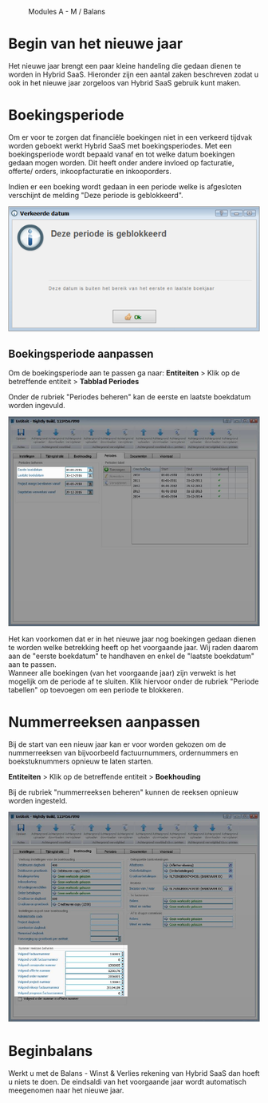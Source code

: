 <properties>
	<page>
		<title>Begin van het nieuwe jaar</title>
	</page>
	<menu>
		<position>Modules A - M / Balans</position> 
		<title>Begin van het nieuwe jaar</title>
	</menu>
</properties>

# Begin van het nieuwe jaar #

Het nieuwe jaar brengt een paar kleine handeling die gedaan dienen te worden in Hybrid SaaS. Hieronder zijn een aantal zaken beschreven zodat u ook in het nieuwe jaar zorgeloos van Hybrid SaaS gebruik kunt maken.

# Boekingsperiode #

Om er voor te zorgen dat financiële boekingen niet in een verkeerd tijdvak worden geboekt werkt Hybrid SaaS met boekingsperiodes. Met een boekingsperiode wordt bepaald vanaf en tot welke datum boekingen gedaan mogen worden. Dit heeft onder andere invloed op facturatie, offerte/ orders, inkoopfacturatie en inkooporders.

Indien er een boeking wordt gedaan in een periode welke is afgesloten verschijnt de melding "Deze periode is geblokkeerd".

![Deze periode is geblokeerd](images/boekingsperiode_geblokkeerd.jpg)

## Boekingsperiode aanpassen ##

Om de boekingsperiode aan te passen ga naar: **Entiteiten** > Klik op de betreffende entiteit > **Tabblad Periodes**

Onder de rubriek "Periodes beheren" kan de eerste en laatste boekdatum worden ingevuld.

![Eerste en laatste boekdatum aanpassen](images/boekdatum_aanpassen.jpg)

<div class="info">
Het kan voorkomen dat er in het nieuwe jaar nog boekingen gedaan dienen te worden welke betrekking heeft op het voorgaande jaar. Wij raden daarom aan de "eerste boekdatum" te handhaven en enkel de "laatste boekdatum" aan te passen.  
</div>

<div class="info">
Wanneer alle boekingen (van het voorgaande jaar) zijn verwekt is het mogelijk om de periode af te sluiten. Klik hiervoor onder de rubriek "Periode tabellen" op toevoegen om een periode te blokkeren.
</div>

# Nummerreeksen aanpassen #

Bij de start van een nieuw jaar kan er voor worden gekozen om de nummerreeksen van bijvoorbeeld factuurnummers, ordernummers en boekstuknummers opnieuw te laten starten. 

**Entiteiten** > Klik op de betreffende entiteit > **Boekhouding**

Bij de rubriek "nummerreeksen beheren" kunnen de reeksen opnieuw worden ingesteld.

![Nummerreeks aanpassen](images/nummerreeksen_aanpassen.jpg)


# Beginbalans #

Werkt u met de Balans - Winst & Verlies rekening van Hybrid SaaS dan hoeft u niets te doen. De eindsaldi van het voorgaande jaar wordt automatisch meegenomen naar het nieuwe jaar.